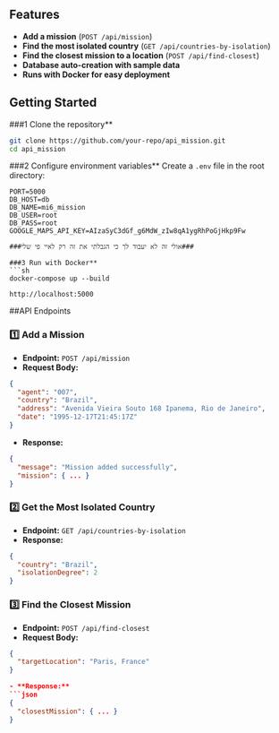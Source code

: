

## Features
- **Add a mission** (`POST /api/mission`)
- **Find the most isolated country** (`GET /api/countries-by-isolation`)
- **Find the closest mission to a location** (`POST /api/find-closest`)
- **Database auto-creation with sample data**
- **Runs with Docker for easy deployment**

## Getting Started
###1 Clone the repository**
```sh
git clone https://github.com/your-repo/api_mission.git
cd api_mission
```

###2 Configure environment variables**
Create a `.env` file in the root directory:
```
PORT=5000
DB_HOST=db
DB_NAME=mi6_mission
DB_USER=root
DB_PASS=root
GOOGLE_MAPS_API_KEY=AIzaSyC3dGf_g6MdW_zIw8qA1ygRhPoGjHkp9Fw

###אולי זה לא יעבוד לך כי הגבלתי את זה רק לאיי פי שלי###

###3 Run with Docker**
```sh
docker-compose up --build
```
 `http://localhost:5000`


##API Endpoints
### **1️⃣ Add a Mission**
- **Endpoint:** `POST /api/mission`
- **Request Body:**
```json
{
  "agent": "007",
  "country": "Brazil",
  "address": "Avenida Vieira Souto 168 Ipanema, Rio de Janeiro",
  "date": "1995-12-17T21:45:17Z"
}
```
- **Response:**
```json
{
  "message": "Mission added successfully",
  "mission": { ... }
}
```

### **2️⃣ Get the Most Isolated Country**
- **Endpoint:** `GET /api/countries-by-isolation`
- **Response:**
```json
{
  "country": "Brazil",
  "isolationDegree": 2
}
```

### **3️⃣ Find the Closest Mission**
- **Endpoint:** `POST /api/find-closest`
- **Request Body:**
```json
{
  "targetLocation": "Paris, France"
}

- **Response:**
```json
{
  "closestMission": { ... }
}

